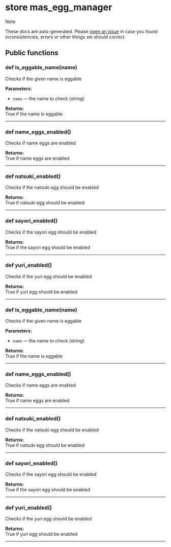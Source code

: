 # store mas_egg_manager

> [!NOTE]
> These docs are auto-generated. Please [open an issue](https://github.com/Friends-of-Monika/mas-docs/issues/new)
> in case you found inconsistencies, errors or other things we should correct.

## Public functions

### def is_eggable_name(name)

Checks if the given name is eggable

**Parameters:**
- `name` &mdash; the name to check (string)


**Returns:**<br>
True if the name is eggable

---

### def name_eggs_enabled()

Checks if name eggs are enabled

**Returns:**<br>
True if name eggs are enabled

---

### def natsuki_enabled()

Checks if the natsuki egg should be enabled

**Returns:**<br>
True if natsuki egg should be enabled

---

### def sayori_enabled()

Checks if the sayori egg should be enabled

**Returns:**<br>
True if the sayori egg should be enabled

---

### def yuri_enabled()

Checks if the yuri egg should be enabled

**Returns:**<br>
True if yuri egg should be enabled

---

### def is_eggable_name(name)

Checks if the given name is eggable

**Parameters:**
- `name` &mdash; the name to check (string)


**Returns:**<br>
True if the name is eggable

---

### def name_eggs_enabled()

Checks if name eggs are enabled

**Returns:**<br>
True if name eggs are enabled

---

### def natsuki_enabled()

Checks if the natsuki egg should be enabled

**Returns:**<br>
True if natsuki egg should be enabled

---

### def sayori_enabled()

Checks if the sayori egg should be enabled

**Returns:**<br>
True if the sayori egg should be enabled

---

### def yuri_enabled()

Checks if the yuri egg should be enabled

**Returns:**<br>
True if yuri egg should be enabled

---

